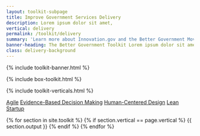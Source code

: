 ```yaml
---
layout: toolkit-subpage
title: Improve Government Services Delivery
description: Lorem ipsum dolor sit amet,
vertical: delivery
permalink: /toolkit/delivery
summary: 'Learn more about Innovation.gov and the Better Government Movement'
banner-heading: The Better Government Toolkit Lorem ipsum dolor sit amet, consectetur adipiscing. 
class: delivery-background
---
```


{% include toolkit-banner.html %}

{% include box-toolkit.html %}

{% include toolkit-verticals.html %}


<div class="delivery-background toolkit-button-group">
<div class="usa-grid">
<a class="usa-button" href="#agile">Agile</a>
<a class="usa-button" href="#decision-making">Evidence-Based Decision Making</a>
<a class="usa-button" href="#human-centered">Human-Centered Design</a>
<a class="usa-button" href="#lean">Lean Startup</a>
</div>
</div>

{% for section in site.toolkit %}
{% if section.vertical == page.vertical %}
{{ section.output }}
{% endif %}
{% endfor %}